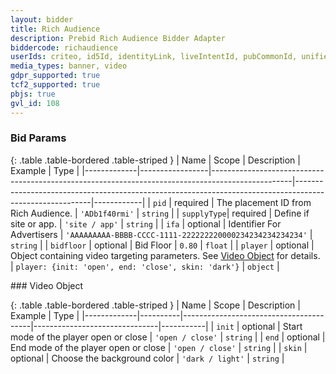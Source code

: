 ```yaml
---
layout: bidder
title: Rich Audience
description: Prebid Rich Audience Bidder Adapter
biddercode: richaudience
userIds: criteo, id5Id, identityLink, liveIntentId, pubCommonId, unifiedId
media_types: banner, video
gdpr_supported: true
tcf2_supported: true
pbjs: true
gvl_id: 108
---
```


### Bid Params

{: .table .table-bordered .table-striped }
| Name        | Scope           | Description                                                                                      | Example                                                                                                 | Type       |
|-------------|-----------------|--------------------------------------------------------------------------------------------------|---------------------------------------------------------------------------------------------------------|------------|
| `pid`       | required        | The placement ID from Rich Audience.                                                             | `'ADb1f40rmi'`                                                                                          | `string`   |
| `supplyType`| required        | Define if site or app.                                                                           | `'site / app'`                                                                                          | `string`   |
| `ifa`       | optional        | Identifier For Advertisers                                                                       | `'AAAAAAAAA-BBBB-CCCC-1111-222222220000234234234234234'`                                                | `string`   |
| `bidfloor`  | optional        | Bid Floor                                                                                        | `0.80`                                                                                                  | `float`    |
| `player`    | optional        | Object containing video targeting parameters. See [Video Object](#ra-video-object) for details.  | `player: {init: 'open', end: 'close', skin: 'dark'}`                                                    | `object`   |


<a name="ra-video-object" />
### Video Object

{: .table .table-bordered .table-striped }
| Name        | Scope    | Description                            | Example                       | Type      |
|-------------|----------|----------------------------------------|-------------------------------|-----------|
| `init`      | optional | Start mode of the player open or close | `'open / close'`              | `string`  |
| `end`       | optional | End mode of the player open or close   | `'open / close'`              | `string`  |
| `skin`      | optional | Choose the background color            | `'dark / light'`              | `string`  |
